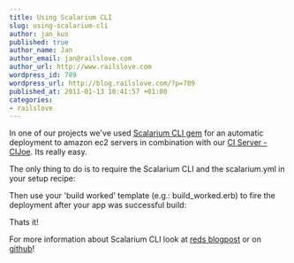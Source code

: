 ```yaml
--- 
title: Using Scalarium CLI
slug: using-scalarium-cli
author: jan_kus
published: true
author_name: Jan
author_email: jan@railslove.com
author_url: http://www.railslove.com
wordpress_id: 789
wordpress_url: http://blog.railslove.com/?p=789
published_at: 2011-01-13 10:41:57 +01:00
categories: 
- railslove
---
```

In one of our projects we've used <a href="https://github.com/railslove/Scalarium-CLI">Scalarium CLI gem</a> for an automatic deployment to amazon ec2 servers in combination with our <a href="https://github.com/defunkt/cijoe">CI Server - CIJoe</a>. Its really easy.

The only thing to do is to require the Scalarium CLI and the scalarium.yml in your setup recipe:

<script src="https://gist.github.com/777585.js?file=gistfile1.rb"></script>

<script src="https://gist.github.com/777589.js?file=gistfile1.rb"></script>

Then use your 'build worked' template (e.g.: build_worked.erb) to fire the deployment after your app was successful build:

<script src="https://gist.github.com/777590.js?file=gistfile1.txt"></script>

Thats it!

For more information about Scalarium CLI look at <a href="http://blog.railslove.com/2010/12/29/scalarium-cli/">reds blogpost</a> or on <a href="https://github.com/railslove/Scalarium-CLI">github</a>!
